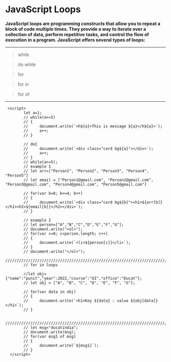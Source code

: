# JavaScript Loops 

**JavaScript loops are programming constructs that allow you to repeat a block of code multiple times. They provide a way to iterate over a collection of data, perform repetitive tasks, and control the flow of execution in a program. JavaScript offers several types of loops:**

<hr>

> while

> do while

> for

> for in

> for of

<hr>

```
 <script>
        let a=1;
        // while(a<=5)
        // {
        //     document.write(`<h${a}>This is message ${a}</h${a}>`);
        //     a++;
        // }
            
        // do{
        //     document.write(`<div class="card bg${a}"></div>`);
        //     a++;
        // }
        // while(a<=5);
        // example 1
        // let arr=["Person1", "Person2", "Person3", "Person4", "Person5"]
        // let email = ["Person1@gmail.com", "Person2@gmail.com", "Person3@gmail.com", "Person4@gmail.com", "Person5@gmail.com"]

        // for(var b=0; b<=4; b++)
        // {
        //     document.write(`<div class="card bg${b}"><h1>${arr[b]}</h1><h2>${email[b]}</h2></div>`);
        // }

        // example 2
        // let person=["A","B","C","D","E","F","G"];
        // document.write("<ol>");
        // for(var c=0; c<person.length; c++)
        // {
        //     document.write(`<li>${person[c]}</li>`);
        // }
        // document.write("</ol>");
        ////////////////////////////////////////////////////////////////////////////
        // for in loops

        //let obj={"name":"punit","year":2022,"course":"UI","office":"Ducat"};
        // let obj = ["A", "B", "C", "D", "E", "F", "G"];

        // for(var data in obj)
        // {
        //     document.write(`<h1>Key ${data} : value ${obj[data]}</h1>`);
        // }

        //////////////////////////////////////////////////////////////////////////////////
        // let msg="ducatindia";
        // document.write(msg);
        // for(var msg1 of msg)
        // {
        //     document.write(`${msg1}`);
        // }
  </script>

```


